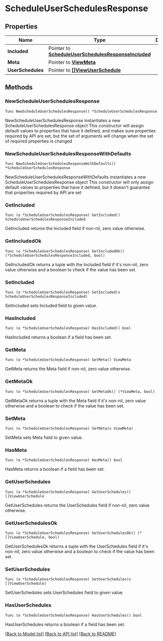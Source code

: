 # ScheduleUserSchedulesResponse

## Properties

Name | Type | Description | Notes
------------ | ------------- | ------------- | -------------
**Included** | Pointer to [**ScheduleUserSchedulesResponseIncluded**](ScheduleUserSchedulesResponseIncluded.md) |  | [optional] 
**Meta** | Pointer to [**ViewMeta**](ViewMeta.md) |  | [optional] 
**UserSchedules** | Pointer to [**[]ViewUserSchedule**](ViewUserSchedule.md) |  | [optional] 

## Methods

### NewScheduleUserSchedulesResponse

`func NewScheduleUserSchedulesResponse() *ScheduleUserSchedulesResponse`

NewScheduleUserSchedulesResponse instantiates a new ScheduleUserSchedulesResponse object
This constructor will assign default values to properties that have it defined,
and makes sure properties required by API are set, but the set of arguments
will change when the set of required properties is changed

### NewScheduleUserSchedulesResponseWithDefaults

`func NewScheduleUserSchedulesResponseWithDefaults() *ScheduleUserSchedulesResponse`

NewScheduleUserSchedulesResponseWithDefaults instantiates a new ScheduleUserSchedulesResponse object
This constructor will only assign default values to properties that have it defined,
but it doesn't guarantee that properties required by API are set

### GetIncluded

`func (o *ScheduleUserSchedulesResponse) GetIncluded() ScheduleUserSchedulesResponseIncluded`

GetIncluded returns the Included field if non-nil, zero value otherwise.

### GetIncludedOk

`func (o *ScheduleUserSchedulesResponse) GetIncludedOk() (*ScheduleUserSchedulesResponseIncluded, bool)`

GetIncludedOk returns a tuple with the Included field if it's non-nil, zero value otherwise
and a boolean to check if the value has been set.

### SetIncluded

`func (o *ScheduleUserSchedulesResponse) SetIncluded(v ScheduleUserSchedulesResponseIncluded)`

SetIncluded sets Included field to given value.

### HasIncluded

`func (o *ScheduleUserSchedulesResponse) HasIncluded() bool`

HasIncluded returns a boolean if a field has been set.

### GetMeta

`func (o *ScheduleUserSchedulesResponse) GetMeta() ViewMeta`

GetMeta returns the Meta field if non-nil, zero value otherwise.

### GetMetaOk

`func (o *ScheduleUserSchedulesResponse) GetMetaOk() (*ViewMeta, bool)`

GetMetaOk returns a tuple with the Meta field if it's non-nil, zero value otherwise
and a boolean to check if the value has been set.

### SetMeta

`func (o *ScheduleUserSchedulesResponse) SetMeta(v ViewMeta)`

SetMeta sets Meta field to given value.

### HasMeta

`func (o *ScheduleUserSchedulesResponse) HasMeta() bool`

HasMeta returns a boolean if a field has been set.

### GetUserSchedules

`func (o *ScheduleUserSchedulesResponse) GetUserSchedules() []ViewUserSchedule`

GetUserSchedules returns the UserSchedules field if non-nil, zero value otherwise.

### GetUserSchedulesOk

`func (o *ScheduleUserSchedulesResponse) GetUserSchedulesOk() (*[]ViewUserSchedule, bool)`

GetUserSchedulesOk returns a tuple with the UserSchedules field if it's non-nil, zero value otherwise
and a boolean to check if the value has been set.

### SetUserSchedules

`func (o *ScheduleUserSchedulesResponse) SetUserSchedules(v []ViewUserSchedule)`

SetUserSchedules sets UserSchedules field to given value.

### HasUserSchedules

`func (o *ScheduleUserSchedulesResponse) HasUserSchedules() bool`

HasUserSchedules returns a boolean if a field has been set.


[[Back to Model list]](../README.md#documentation-for-models) [[Back to API list]](../README.md#documentation-for-api-endpoints) [[Back to README]](../README.md)


